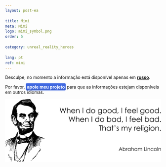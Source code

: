 ```yaml
---
layout: post-ea

title: Mimi
meta: Mimi
logo: mimi_symbol.png
order: 5

category: unreal_reality_heroes

lang: pt
ref: mimi
---
```


Desculpe, no momento a informação está disponível apenas em **<a href="https://lincolnvirus.com/projects/ru/comics/unreal_reality/heroes/mimi.html" target="_blank">russo</a>**.

Por favor, **<a href="https://www.paypal.com/cgi-bin/webscr?cmd=_s-xclick&hosted_button_id=T3KLFW2TE8SJC&source=url" target="_blank"><span style="background-color:#4169E1; color:white; padding:3px; border-radius: 3px">apoie&nbsp;meu&nbsp;projeto</span></a>** para que as informações estejam disponíveis em outros idiomas.

<a data-fancybox="gallery" href="/img/programming/Lincoln.png"><img src="/img/programming/Lincoln.png" alt=""></a>
